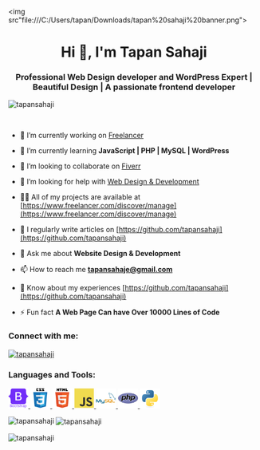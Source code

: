 <img src"file:///C:/Users/tapan/Downloads/tapan%20sahaji%20banner.png">
<h1 align="center">Hi 👋, I'm Tapan Sahaji</h1>
<h3 align="center">Professional Web Design developer and WordPress Expert | Beautiful Design | A passionate frontend developer</h3>

<p align="left"> <img src="https://komarev.com/ghpvc/?username=tapansahaji&label=Profile%20views&color=0e75b6&style=flat" alt="tapansahaji" /> </p>

<p align="left"> <a href="https://twitter.com/" target="blank"><img src="https://img.shields.io/twitter/follow/?logo=twitter&style=for-the-badge" alt="" /></a> </p>

- 🔭 I’m currently working on [Freelancer](https://www.freelancer.com/u/tapansahaji)

- 🌱 I’m currently learning **JavaScript | PHP | MySQL | WordPress**

- 👯 I’m looking to collaborate on [Fiverr](https://github.com/tapansahaji)

- 🤝 I’m looking for help with [Web Design & Development](https://www.instagram.com/tapansahaji/)

- 👨‍💻 All of my projects are available at [https://www.freelancer.com/discover/manage](https://www.freelancer.com/discover/manage)

- 📝 I regularly write articles on [https://github.com/tapansahaji](https://github.com/tapansahaji)

- 💬 Ask me about **Website Design & Development**

- 📫 How to reach me **tapansahaje@gmail.com**

- 📄 Know about my experiences [https://github.com/tapansahaji](https://github.com/tapansahaji)

- ⚡ Fun fact **A Web Page Can have Over 10000 Lines of Code**

<h3 align="left">Connect with me:</h3>
<p align="left">
<a href="https://instagram.com/tapansahaji" target="blank"><img align="center" src="https://raw.githubusercontent.com/rahuldkjain/github-profile-readme-generator/master/src/images/icons/Social/instagram.svg" alt="tapansahaji" height="30" width="40" /></a>
</p>

<h3 align="left">Languages and Tools:</h3>
<p align="left"> <a href="https://getbootstrap.com" target="_blank" rel="noreferrer"> <img src="https://raw.githubusercontent.com/devicons/devicon/master/icons/bootstrap/bootstrap-plain-wordmark.svg" alt="bootstrap" width="40" height="40"/> </a> <a href="https://www.w3schools.com/css/" target="_blank" rel="noreferrer"> <img src="https://raw.githubusercontent.com/devicons/devicon/master/icons/css3/css3-original-wordmark.svg" alt="css3" width="40" height="40"/> </a> <a href="https://www.w3.org/html/" target="_blank" rel="noreferrer"> <img src="https://raw.githubusercontent.com/devicons/devicon/master/icons/html5/html5-original-wordmark.svg" alt="html5" width="40" height="40"/> </a> <a href="https://developer.mozilla.org/en-US/docs/Web/JavaScript" target="_blank" rel="noreferrer"> <img src="https://raw.githubusercontent.com/devicons/devicon/master/icons/javascript/javascript-original.svg" alt="javascript" width="40" height="40"/> </a> <a href="https://www.mysql.com/" target="_blank" rel="noreferrer"> <img src="https://raw.githubusercontent.com/devicons/devicon/master/icons/mysql/mysql-original-wordmark.svg" alt="mysql" width="40" height="40"/> </a> <a href="https://www.php.net" target="_blank" rel="noreferrer"> <img src="https://raw.githubusercontent.com/devicons/devicon/master/icons/php/php-original.svg" alt="php" width="40" height="40"/> </a> <a href="https://www.python.org" target="_blank" rel="noreferrer"> <img src="https://raw.githubusercontent.com/devicons/devicon/master/icons/python/python-original.svg" alt="python" width="40" height="40"/> </a> </p>

<p><img align="left" src="https://github-readme-stats.vercel.app/api/top-langs?username=tapansahaji&show_icons=true&locale=en&layout=compact" alt="tapansahaji" /></p>

<p>&nbsp;<img align="center" src="https://github-readme-stats.vercel.app/api?username=tapansahaji&show_icons=true&locale=en" alt="tapansahaji" /></p>

<p><img align="center" src="https://github-readme-streak-stats.herokuapp.com/?user=tapansahaji&" alt="tapansahaji" /></p>
